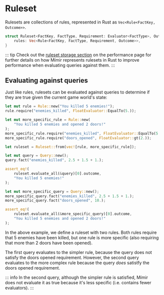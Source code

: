 # Ruleset

Rulesets are collections of rules, represented in Rust as `Vec<Rule<FactKey, Outcome>>`.

```rs
struct Ruleset<FactKey, FactType, Requirement: Evaluator<FactType>, Outcome> {
    rules: Vec<Rule<FactKey, FactType, Requirement, Outcome>>,
}
```

::: tip
Check out the [ruleset storage section](/guide/performance#ruleset-storage) on the performance page for further details on how Mímir represents rulesets in Rust to improve performance when evaluating queries against them.
:::

## Evaluating against queries

Just like rules, rulesets can be evaluated against queries to determine if they are true given the current game world's state:

```rs
let mut rule = Rule::new("You killed 5 enemies!");
rule.require("enemies_killed", FloatEvaluator::EqualTo(5.));

let mut more_specific_rule = Rule::new(
    "You killed 5 enemies and opened 2 doors!"
);
more_specific_rule.require("enemies_killed", FloatEvaluator::EqualTo(5.));
more_specific_rule.require("doors_opened", FloatEvaluator::gt(2.));

let ruleset = Ruleset::from(vec![rule, more_specific_rule]);

let mut query = Query::new();
query.fact("enemies_killed", 2.5 + 1.5 + 1.);

assert_eq!(
    ruleset.evaluate_all(&query)[0].outcome,
    "You killed 5 enemies!"
);

let mut more_specific_query = Query::new();
more_specific_query.fact("enemies_killed", 2.5 + 1.5 + 1.);
more_specific_query.fact("doors_opened", 10.);

assert_eq!(
    ruleset.evaluate_all(&more_specific_query)[0].outcome,
    "You killed 5 enemies and opened 2 doors!"
);
```

In the above example, we define a ruleset with two rules. Both rules require that 5 enemies have been killed, but one rule is more specific (also requiring that more than 2 doors have been opened).

The first query evaluates to the simpler rule, because the query does not satisfy the doors opened requirement. However, the second query evaluates to the more complex rule because the query *does* satistfy the doors opened requirement.

::: info
In the second query, although the simpler rule is satisfied, Mímir does not evaluate it as true because it's less specific (i.e. contains fewer evaluators).
:::
